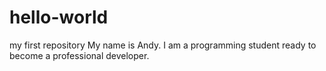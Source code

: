 # hello-world
my first repository
My name is Andy. I am a programming student ready to become a professional developer. 
